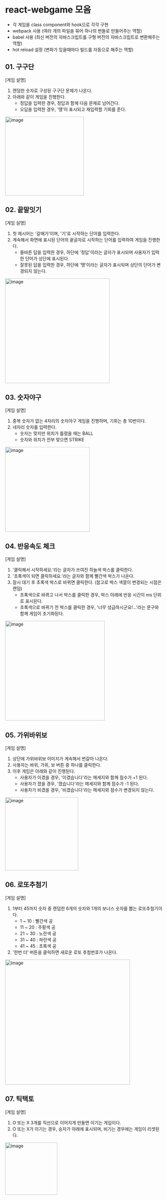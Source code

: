 # react-webgame 모음
- 각 게임을 class component와 hook으로 각각 구현
- webpack 사용 (여러 개의 파일을 묶어 하나의 번들로 만들어주는 역할)
- babel 사용 (최신 버전의 자바스크립트를 구형 버전의 자바스크립트로 변환해주는 역할)
- hot reload 설정 (변화가 있을때마다 빌드를 자동으로 해주는 역할)
  
## 01. 구구단
[게임 설명]
1. 랜덤한 숫자로 구성된 구구단 문제가 나온다.
2. 아래와 같이 게임을 진행한다.
   - 정답을 입력한 경우, 정답과 함께 다음 문제로 넘어간다.
   - 오답을 입력한 경우, '땡'이 표시되고 재입력할 기회를 준다. 
<img width="252" alt="image" src="https://github.com/user-attachments/assets/64271059-4f74-4c5c-848e-bb9ae89c56ff" />
<br/>

## 02. 끝말잇기
[게임 설명]
1. 첫 제시어는 '갈매기'이며, '기'로 시작하는 단어를 입력한다.
2. 계속해서 화면에 표시된 단어의 끝글자로 시작하는 단어를 입력하여 게임을 진행한다.
   - 올바른 답을 입력한 경우, 하단에 '정답'이라는 글자가 표시되며 사용자가 입력한 단어가 상단에 표시된다.
   - 잘못된 답을 입력한 경우, 하단에 '땡'이라는 글자가 표시되며 상단의 단어가 변경되지 않는다.
<img width="335" alt="image" src="https://github.com/user-attachments/assets/2fe587b6-3cc3-436f-b76c-e25fa85d4a68" />
<br/>

## 03. 숫자야구
[게임 설명]
1. 중복 숫자가 없는 4자리의 숫자야구 게임을 진행하며, 기회는 총 10번이다.
2. 네자리 숫자를 입력한다. 
   - 숫자는 맞지만 위치가 틀렸을 때는 BALL
   - 숫자와 위치가 전부 맞으면 STRIKE
<img width="271" alt="image" src="https://github.com/user-attachments/assets/9d933fd4-6b90-4536-a8e1-f3e1a135e068" />
<br/>

## 04. 반응속도 체크
[게임 설명]
1. '클릭해서 시작하세요.'라는 글자가 쓰여진 하늘색 박스를 클릭한다.
2. '초록색이 되면 클릭하세요.'라는 글자와 함께 빨간색 박스가 나온다.
3. 잠시 대기 후 초록색 박스로 바뀌면 클릭한다. (참고로 박스 색깔이 변경되는 시점은 랜덤)
   - 초록색으로 바뀌고 나서 박스를 클릭한 경우, 박스 아래에 반응 시간이 ms 단위로 표시된다. 
   - 초록색으로 바뀌기 전 박스를 클릭한 경우, '너무 성급하시군요!...'라는 문구와 함께 게임이 초기화된다.
<img width="319" alt="image" src="https://github.com/user-attachments/assets/81687981-224a-4b32-bba9-ffdb58533815" />
<br/>

## 05. 가위바위보
[게임 설명]
1. 상단에 가위바위보 이미지가 계속해서 번갈아 나온다.
2. 사용자는 바위, 가위, 보 버튼 중 하나를 클릭한다.
3. 이후 게임은 아래와 같이 진행된다.
   - 사용자가 이겼을 경우, '이겼습니다'라는 메세지와 함께 점수가 +1 된다. 
   - 사용자가 졌을 경우, '졌습니다'라는 메세지와 함께 점수가 -1 된다.
   - 사용자가 비겼을 경우, '비겼습니다'라는 메세지와 점수가 변경되지 않는다. 
<img width="234" alt="image" src="https://github.com/user-attachments/assets/f7321d56-bc8f-431e-ad8f-866b145a742c" />
<br/>

## 06. 로또추첨기
[게임 설명]
1. 1부터 45까지 숫자 중 랜덤한 6개의 숫자와 1개의 보너스 숫자를 뽑는 로또추첨기이다.
   - 1 ~ 10 : 빨간색 공
   - 11 ~ 20 : 주황색 공
   - 21 ~ 30 : 노란색 공
   - 31 ~ 40 : 파란색 공
   - 41 ~ 45 : 초록색 공
2. '한번 더' 버튼을 클릭하면 새로운 로또 추첨번호가 나온다.
<img width="400" alt="image" src="https://github.com/user-attachments/assets/7a1f5a2f-d2bd-4036-a15d-4bf3b6eaf9e5" />
<br/>

## 07. 틱택토
[게임 설명]
1. O 또는 X 3개를 직선으로 이어지게 만들면 이기는 게임이다.
2. O 또는 X가 이기는 경우, 승자가 아래에 표시되며, 비기는 경우에는 게임이 리셋된다.
<img width="167" alt="image" src="https://github.com/user-attachments/assets/12bcf385-fd73-436a-a9e8-70fd47a33e6e" />
<br/>
